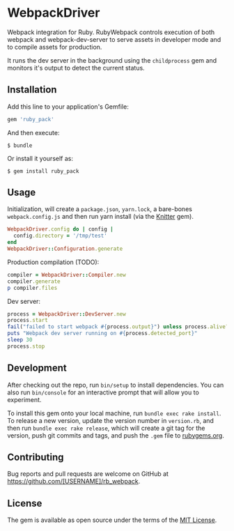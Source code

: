 # WebpackDriver

Webpack integration for Ruby.  RubyWebpack controls execution of both webpack and webpack-dev-server to serve assets in developer mode and to compile assets for production.

It runs the dev server in the background using the `childprocess` gem and monitors it's output to detect the current status.

## Installation

Add this line to your application's Gemfile:

```ruby
gem 'ruby_pack'
```

And then execute:

    $ bundle

Or install it yourself as:

    $ gem install ruby_pack

## Usage

Initialization, will create a `package.json`, `yarn.lock`, a bare-bones `webpack.config.js` and then run yarn install (via the [Knitter](https://github.com/nathanstitt/knitter) gem).

```ruby
WebpackDriver.config do | config |
  config.directory = '/tmp/test'
end
WebpackDriver::Configuration.generate
```

Production compilation (TODO):
```ruby
compiler = WebpackDriver::Compiler.new
compiler.generate
p compiler.files
```

Dev server:

```ruby
process = WebpackDriver::DevServer.new
process.start
fail("failed to start webpack #{process.output}") unless process.alive?
puts "Webpack dev server running on #{process.detected_port}"
sleep 30
process.stop
```


## Development

After checking out the repo, run `bin/setup` to install dependencies. You can also run `bin/console` for an interactive prompt that will allow you to experiment.

To install this gem onto your local machine, run `bundle exec rake install`. To release a new version, update the version number in `version.rb`, and then run `bundle exec rake release`, which will create a git tag for the version, push git commits and tags, and push the `.gem` file to [rubygems.org](https://rubygems.org).

## Contributing

Bug reports and pull requests are welcome on GitHub at https://github.com/[USERNAME]/rb_webpack.


## License

The gem is available as open source under the terms of the [MIT License](http://opensource.org/licenses/MIT).
